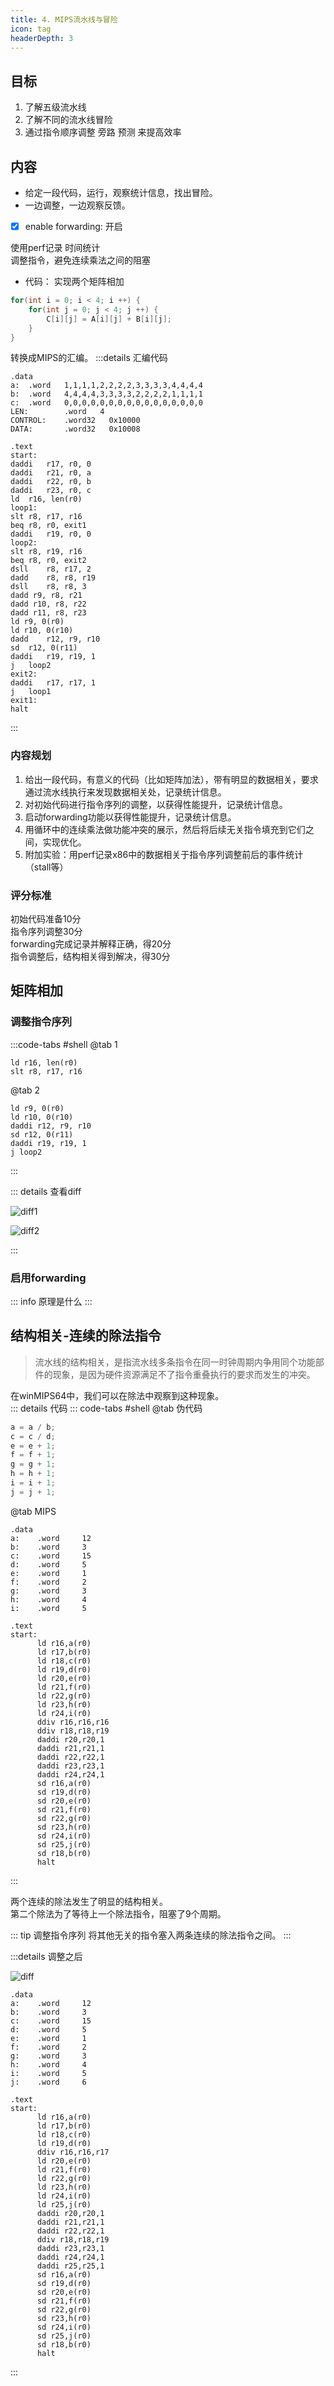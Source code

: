 ```yaml
---
title: 4. MIPS流水线与冒险
icon: tag
headerDepth: 3
---
```

## 目标
1. 了解五级流水线
2. 了解不同的流水线冒险
3. 通过指令顺序调整 旁路 预测 来提高效率

## 内容
- 给定一段代码，运行，观察统计信息，找出冒险。
- 一边调整，一边观察反馈。  
- [x] enable forwarding: 开启

使用perf记录 时间统计  
调整指令，避免连续乘法之间的阻塞  
- 代码： 实现两个矩阵相加
```c
for(int i = 0; i < 4; i ++) {
    for(int j = 0; j < 4; j ++) {
        C[i][j] = A[i][j] + B[i][j];
    }
}
```
转换成MIPS的汇编。
:::details 汇编代码
```asmatmel
.data
a:  .word   1,1,1,1,2,2,2,2,3,3,3,3,4,4,4,4
b:  .word   4,4,4,4,3,3,3,3,2,2,2,2,1,1,1,1
c:  .word   0,0,0,0,0,0,0,0,0,0,0,0,0,0,0,0
LEN:        .word   4
CONTROL:    .word32   0x10000
DATA:       .word32   0x10008

.text
start:
daddi   r17, r0, 0
daddi   r21, r0, a 
daddi   r22, r0, b
daddi   r23, r0, c
ld  r16, len(r0)
loop1:
slt r8, r17, r16
beq r8, r0, exit1
daddi   r19, r0, 0
loop2:
slt r8, r19, r16
beq r8, r0, exit2
dsll    r8, r17, 2
dadd    r8, r8, r19
dsll    r8, r8, 3
dadd r9, r8, r21
dadd r10, r8, r22
dadd r11, r8, r23
ld r9, 0(r0)
ld r10, 0(r10)
dadd    r12, r9, r10
sd  r12, 0(r11)
daddi   r19, r19, 1
j   loop2
exit2:
daddi   r17, r17, 1
j   loop1
exit1:
halt
```
:::

### 内容规划

1. 给出一段代码，有意义的代码（比如矩阵加法），带有明显的数据相关，要求通过流水线执行来发现数据相关处，记录统计信息。
2. 对初始代码进行指令序列的调整，以获得性能提升，记录统计信息。
3. 启动forwarding功能以获得性能提升，记录统计信息。
4. 用循环中的连续乘法做功能冲突的展示，然后将后续无关指令填充到它们之间，实现优化。
5. 附加实验：用perf记录x86中的数据相关于指令序列调整前后的事件统计（stall等）

### 评分标准  

初始代码准备10分   
指令序列调整30分   
forwarding完成记录并解释正确，得20分  
指令调整后，结构相关得到解决，得30分  


## 矩阵相加
### 调整指令序列
:::code-tabs #shell 
@tab 1 
```asmatmel
ld r16, len(r0)
slt r8, r17, r16 
```

@tab 2 
```asmatmel
ld r9, 0(r0)
ld r10, 0(r10)
daddi r12, r9, r10 
sd r12, 0(r11)
daddi r19, r19, 1 
j loop2
```
:::

::: details 查看diff 

![diff1](/assets/image/lab4/multadd-diff1.png)

![diff2](/assets/image/lab4/multadd-diff2.png)

:::
### 启用forwarding
::: info 原理是什么
:::

## 结构相关-连续的除法指令
> 流水线的结构相关，是指流水线多条指令在同一时钟周期内争用同个功能部件的现象，是因为硬件资源满足不了指令重叠执行的要求而发生的冲突。

在winMIPS64中，我们可以在除法中观察到这种现象。  
::: details 代码
::: code-tabs #shell 
@tab 伪代码
```c
a = a / b;
c = c / d;
e = e + 1;
f = f + 1;
g = g + 1;
h = h + 1;
i = i + 1;
j = j + 1;
```
@tab MIPS 
```asmatmel
.data
a:    .word     12
b:    .word     3
c:    .word     15
d:    .word     5
e:    .word     1
f:    .word     2
g:    .word     3
h:    .word     4
i:    .word     5

.text
start:
      ld r16,a(r0)
      ld r17,b(r0)
      ld r18,c(r0)
      ld r19,d(r0)
      ld r20,e(r0)
      ld r21,f(r0)
      ld r22,g(r0)
      ld r23,h(r0)
      ld r24,i(r0)
      ddiv r16,r16,r16
      ddiv r18,r18,r19
      daddi r20,r20,1
      daddi r21,r21,1
      daddi r22,r22,1
      daddi r23,r23,1
      daddi r24,r24,1
      sd r16,a(r0)
      sd r19,d(r0)
      sd r20,e(r0)
      sd r21,f(r0)
      sd r22,g(r0)
      sd r23,h(r0)
      sd r24,i(r0)
      sd r25,j(r0)
      sd r18,b(r0)
      halt
```
:::

两个连续的除法发生了明显的结构相关。  
第二个除法为了等待上一个除法指令，阻塞了9个周期。  

::: tip 调整指令序列
将其他无关的指令塞入两条连续的除法指令之间。
:::

:::details 调整之后 

![diff](/assets/image/lab4/divide-diff.png)

```asmatmel
.data
a:    .word     12
b:    .word     3
c:    .word     15
d:    .word     5
e:    .word     1
f:    .word     2
g:    .word     3
h:    .word     4
i:    .word     5
j:    .word     6

.text
start:
      ld r16,a(r0)
      ld r17,b(r0)
      ld r18,c(r0)
      ld r19,d(r0)
      ddiv r16,r16,r17
      ld r20,e(r0)
      ld r21,f(r0)
      ld r22,g(r0)
      ld r23,h(r0)
      ld r24,i(r0)
      ld r25,j(r0)
      daddi r20,r20,1
      daddi r21,r21,1
      daddi r22,r22,1
      ddiv r18,r18,r19
      daddi r23,r23,1
      daddi r24,r24,1
      daddi r25,r25,1
      sd r16,a(r0)
      sd r19,d(r0)
      sd r20,e(r0)
      sd r21,f(r0)
      sd r22,g(r0)
      sd r23,h(r0)
      sd r24,i(r0)
      sd r25,j(r0)
      sd r18,b(r0)
      halt
```
:::
